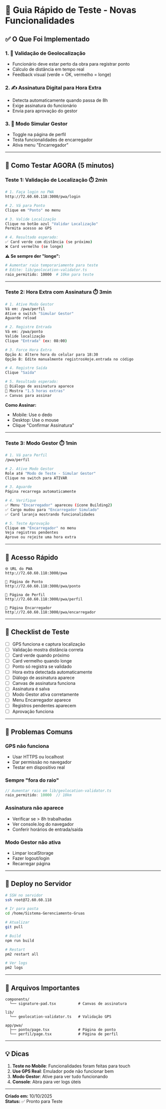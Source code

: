 # 🚀 Guia Rápido de Teste - Novas Funcionalidades

## ✅ O Que Foi Implementado

### 1. 📍 **Validação de Geolocalização**
- Funcionário deve estar perto da obra para registrar ponto
- Cálculo de distância em tempo real
- Feedback visual (verde = OK, vermelho = longe)

### 2. ✍️ **Assinatura Digital para Hora Extra**
- Detecta automaticamente quando passa de 8h
- Exige assinatura do funcionário
- Envia para aprovação do gestor

### 3. 👔 **Modo Simular Gestor**
- Toggle na página de perfil
- Testa funcionalidades de encarregador
- Ativa menu "Encarregador"

---

## 🧪 Como Testar AGORA (5 minutos)

### Teste 1: Validação de Localização ⏱️ 2min

```bash
# 1. Faça login no PWA
http://72.60.60.118:3000/pwa/login

# 2. Vá para Ponto
Clique em "Ponto" no menu

# 3. Valide Localização
Clique no botão azul "Validar Localização"
Permita acesso ao GPS

# 4. Resultado esperado:
✅ Card verde com distância (se próximo)
❌ Card vermelho (se longe)
```

**⚠️ Se sempre der "longe":**
```bash
# Aumentar raio temporariamente para teste
# Edite: lib/geolocation-validator.ts
raio_permitido: 10000  # 10km para teste
```

---

### Teste 2: Hora Extra com Assinatura ⏱️ 3min

```bash
# 1. Ative Modo Gestor
Vá em: /pwa/perfil
Ative o switch "Simular Gestor"
Aguarde reload

# 2. Registre Entrada
Vá em: /pwa/ponto
Valide localização
Clique "Entrada" (ex: 08:00)

# 3. Force Hora Extra
Opção A: Altere hora do celular para 18:30
Opção B: Edite manualmente registrosHoje.entrada no código

# 4. Registre Saída
Clique "Saída"

# 5. Resultado esperado:
🎨 Diálogo de assinatura aparece
📝 Mostra "1.5 horas extras"
✍️ Canvas para assinar
```

**Como Assinar:**
- Mobile: Use o dedo
- Desktop: Use o mouse
- Clique "Confirmar Assinatura"

---

### Teste 3: Modo Gestor ⏱️ 1min

```bash
# 1. Vá para Perfil
/pwa/perfil

# 2. Ative Modo Gestor
Role até "Modo de Teste - Simular Gestor"
Clique no switch para ATIVAR

# 3. Aguarde
Página recarrega automaticamente

# 4. Verifique
✅ Menu "Encarregador" apareceu (ícone Building2)
✅ Cargo mudou para "Encarregador Simulado"
✅ Card laranja mostrando funcionalidades

# 5. Teste Aprovação
Clique em "Encarregador" no menu
Veja registros pendentes
Aprove ou rejeite uma hora extra
```

---

## 📱 Acesso Rápido

```
🌐 URL do PWA
http://72.60.60.118:3000/pwa

📍 Página de Ponto
http://72.60.60.118:3000/pwa/ponto

👤 Página de Perfil
http://72.60.60.118:3000/pwa/perfil

👔 Página Encarregador
http://72.60.60.118:3000/pwa/encarregador
```

---

## 🎯 Checklist de Teste

- [ ] GPS funciona e captura localização
- [ ] Validação mostra distância correta
- [ ] Card verde quando próximo
- [ ] Card vermelho quando longe
- [ ] Ponto só registra se validado
- [ ] Hora extra detectada automaticamente
- [ ] Diálogo de assinatura aparece
- [ ] Canvas de assinatura funciona
- [ ] Assinatura é salva
- [ ] Modo Gestor ativa corretamente
- [ ] Menu Encarregador aparece
- [ ] Registros pendentes aparecem
- [ ] Aprovação funciona

---

## 🐛 Problemas Comuns

### GPS não funciona
- Usar HTTPS ou localhost
- Dar permissão no navegador
- Testar em dispositivo real

### Sempre "fora do raio"
```typescript
// Aumentar raio em lib/geolocation-validator.ts
raio_permitido: 10000  // 10km
```

### Assinatura não aparece
- Verificar se > 8h trabalhadas
- Ver console.log do navegador
- Conferir horários de entrada/saída

### Modo Gestor não ativa
- Limpar localStorage
- Fazer logout/login
- Recarregar página

---

## 🚀 Deploy no Servidor

```bash
# SSH no servidor
ssh root@72.60.60.118

# Ir para pasta
cd /home/Sistema-Gerenciamento-Gruas

# Atualizar
git pull

# Build
npm run build

# Restart
pm2 restart all

# Ver logs
pm2 logs
```

---

## 📝 Arquivos Importantes

```
components/
  └── signature-pad.tsx          # Canvas de assinatura

lib/
  └── geolocation-validator.ts   # Validação GPS

app/pwa/
  ├── ponto/page.tsx             # Página de ponto
  └── perfil/page.tsx            # Página de perfil
```

---

## 💡 Dicas

1. **Teste no Mobile**: Funcionalidades foram feitas para touch
2. **Use GPS Real**: Emulador pode não funcionar bem
3. **Modo Gestor**: Ative para ver tudo funcionando
4. **Console**: Abra para ver logs úteis

---

**Criado em:** 10/10/2025  
**Status:** ✅ Pronto para Teste


